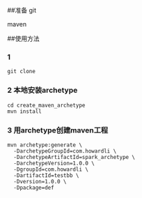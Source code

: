##准备
git

maven

##使用方法
### 1
```
git clone 
```

### 2 本地安装archetype
```
cd create_maven_archetype
mvn install 
```

### 3 用archetype创建maven工程
```
mvn archetype:generate \
  -DarchetypeGroupId=com.howardli \
  -DarchetypeArtifactId=spark_archetype \
  -DarchetypeVersion=1.0.0 \
  -DgroupId=com.howardli \
  -DartifactId=testbb \
  -Dversion=1.0.0 \
  -Dpackage=def
```
